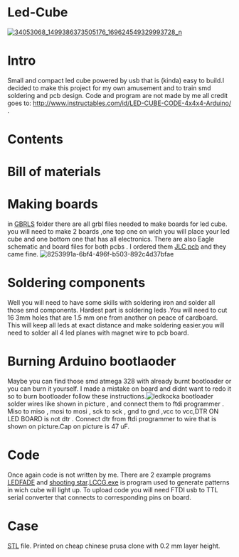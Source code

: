 # Led-Cube

[![34053068_1499386373505176_169624549329993728_n](https://user-images.githubusercontent.com/30388414/40851342-6bceb6f2-65c7-11e8-82b1-2a388cab09af.jpg)](https://www.youtube.com/watch?v=qzwoztolV-c)



# **Intro**

Small and compact led cube powered by usb  that is (kinda) easy to build.I decided to make this project for my own amusement and to train smd soldering and pcb design. Code and program are not made  by me all credit goes to: http://www.instructables.com/id/LED-CUBE-CODE-4x4x4-Arduino/ .

# **Contents**

# **Bill of materials**

# **Making boards**
in [GBRLS](https://github.com/Ropecar5/Led-Cube/tree/master/GRBLS) folder there are all grbl files needed to make boards for led cube.
you will need to make 2 boards ,one top one on wich you will place your led cube and one bottom one that has all electronics.
There are also Eagle schematic and board files for both pcbs . I ordered them [JLC pcb](https://jlcpcb.com/) and they came fine.
![8253991a-6bf4-496f-b503-892c4d37bfae](https://user-images.githubusercontent.com/30388414/40852599-364db718-65cb-11e8-89c3-0b44dfcc94bc.jpg)

# **Soldering components**
 Well you will need to have some skills with soldering iron and solder all those smd components. Hardest part is soldering leds .You will need to cut 16 3mm holes that are 1.5 mm one from another on peace of cardboard. This will keep all leds at exact distance and make soldering easier.you will need to solder all 4 led planes with magnet wire to pcb board.
 
 # **Burning Arduino bootlaoder**
 Maybe you can find those smd atmega 328 with already burnt bootloader or you can burn it yourself. I made a mistake on board and didnt want to redo it so to burn bootloader follow these instructions.![ledkocka bootloader](https://user-images.githubusercontent.com/30388414/40853525-ae76581e-65ce-11e8-86de-0de6731c919b.jpg)
 solder wires like shown in picture ,  and connect them to ftdi programmer .
Miso to miso , mosi to mosi , sck to sck , gnd to gnd ,vcc to vcc,DTR ON LED BOARD is not dtr .
Connect dtr from ftdi programmer to wire that is shown on picture.Cap on picture is 47 uF.


# **Code**
Once again code is not written by me. There are 2 example programs [LEDFADE](https://github.com/Ropecar5/Led-Cube/tree/master/LEDFADE) and
[shooting star](https://github.com/Ropecar5/Led-Cube/tree/master/shooting_star).[LCCG.exe](https://github.com/Ropecar5/Led-Cube/blob/master/LCCG.exe) is program used to generate patterns in wich cube will light up.  To upload code you will need FTDI usb to TTL serial converter that connects to corresponding pins on board.
# **Case**
[STL](https://github.com/Ropecar5/Led-Cube/tree/master/files) file. Printed on cheap chinese prusa clone with 0.2 mm layer height.


